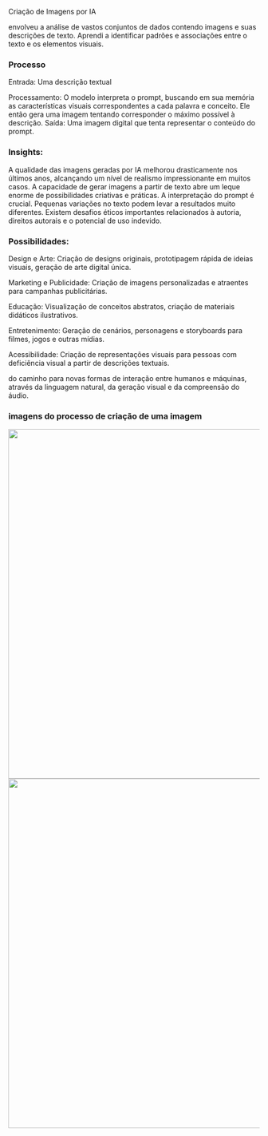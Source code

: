 Criação de Imagens por IA

envolveu a análise de vastos conjuntos de dados contendo imagens e suas descrições de texto. Aprendi a identificar padrões e associações entre o texto e os elementos visuais.

<h3>Processo</h3>

Entrada: Uma descrição textual 

Processamento: O modelo interpreta o prompt, buscando em sua memória as características visuais correspondentes a cada palavra e conceito. Ele então gera uma imagem tentando corresponder o máximo possível à descrição.
Saída: Uma imagem digital que tenta representar o conteúdo do prompt.

<h3>Insights:</h3>
A qualidade das imagens geradas por IA melhorou drasticamente nos últimos anos, alcançando um nível de realismo impressionante em muitos casos.
A capacidade de gerar imagens a partir de texto abre um leque enorme de possibilidades criativas e práticas.
A interpretação do prompt é crucial. Pequenas variações no texto podem levar a resultados muito diferentes.
Existem desafios éticos importantes relacionados à autoria, direitos autorais e o potencial de uso indevido.

<h3>Possibilidades:</h3>
<p>Design e Arte: Criação de designs originais, prototipagem rápida de ideias visuais, geração de arte digital única.</p>

<p>Marketing e Publicidade: Criação de imagens personalizadas e atraentes para campanhas publicitárias.</p>

<p>Educação: Visualização de conceitos abstratos, criação de materiais didáticos ilustrativos.</p>
  
<p>Entretenimento: Geração de cenários, personagens e storyboards para filmes, jogos e outras mídias.</p>

<p>Acessibilidade: Criação de representações visuais para pessoas com deficiência visual a partir de descrições textuais.</p>

<p>do caminho para novas formas de interação entre humanos e máquinas, através da linguagem natural, da geração visual e da compreensão do áudio.</p>

<h3>imagens do processo de criação de uma imagem</h3>
<div class="img">
  <img src = "https://github.com/user-attachments/assets/77eb9a26-11b8-4293-9015-2800b91e8661"
    width = "700px">
</div>
<div class="img2">
  <img src = ""
    width = "700px">
</div>
